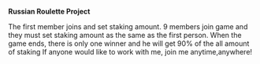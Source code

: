 **Russian Roulette Project**

The first member joins and set staking amount.
9 members join game and they must set staking amount as the same as the first person.
When the game ends, there is only one winner and he will get 90% of the all amount of staking
If anyone would like to work with me, join me anytime,anywhere!
